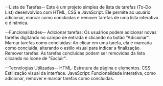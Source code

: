 --Lista de Tarefas-- 
Este é um projeto simples de lista de tarefas (To-Do List) desenvolvido com HTML, CSS e JavaScript. Ele permite ao usuário adicionar, 
marcar como concluídas e remover tarefas de uma lista interativa e dinâmica.

--Funcionalidades-- 
Adicionar tarefas: Os usuários podem adicionar novas tarefas digitando no campo de entrada e clicando no botão "Adicionar". 
Marcar tarefas como concluídas: Ao clicar em uma tarefa, ela é marcada como concluída, alterando o estilo visual para indicar a finalização. 
Remover tarefas: As tarefas concluídas podem ser removidas da lista clicando no ícone de "Excluir".

--Tecnologias Utilizadas--
HTML: Estrutura da página e elementos. 
CSS: Estilização visual da interface. 
JavaScript: Funcionalidade interativa, como adicionar, remover e marcar tarefas como concluídas.
